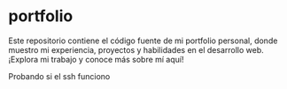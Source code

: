 # portfolio
Este repositorio contiene el código fuente de mi portfolio personal, donde muestro mi experiencia, proyectos y habilidades en el desarrollo web. ¡Explora mi trabajo y conoce más sobre mí aquí!


Probando si el ssh funciono